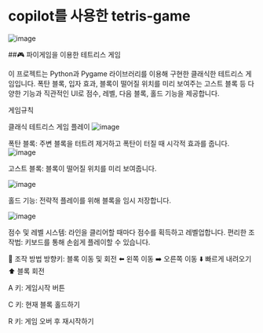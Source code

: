 # copilot를 사용한 tetris-game
![image](https://github.com/user-attachments/assets/802c0f6b-0b1f-4f6a-9a7a-69dfbe051ec6)

##🎮 파이게임을 이용한 테트리스 게임

이 프로젝트는 Python과 Pygame 라이브러리를 이용해 구현한 클래식한 테트리스 게임입니다. 폭탄 블록, 입자 효과, 블록이 떨어질 위치를 미리 보여주는 고스트 블록 등 다양한 기능과 직관적인 UI로 점수, 레벨, 다음 블록, 홀드 기능을 제공합니다.

게임규칙

클래식 테트리스 게임 플레이
![image](https://github.com/user-attachments/assets/4c46e91b-6eb8-4872-b165-7df4a9434978)

폭탄 블록: 주변 블록을 터트려 제거하고 폭탄이 터질 때 시각적 효과를 줍니다.
![image](https://github.com/user-attachments/assets/a07a6183-1a62-4d52-bb13-feadf185fa4a)

고스트 블록: 블록이 떨어질 위치를 미리 보여줍니다.

![image](https://github.com/user-attachments/assets/4ba75d59-4768-4dd3-845f-4665698193cd)

홀드 기능: 전략적 플레이를 위해 블록을 임시 저장합니다.

![image](https://github.com/user-attachments/assets/7473a169-80b7-490d-a44d-4f55ca9f8a2a)

점수 및 레벨 시스템: 라인을 클리어할 때마다 점수를 획득하고 레벨업합니다.
편리한 조작법: 키보드를 통해 손쉽게 플레이할 수 있습니다.

🎯 조작 방법
방향키: 블록 이동 및 회전
⬅️ 왼쪽 이동
➡️ 오른쪽 이동
⬇️ 빠르게 내려오기
⬆️ 블록 회전

A 키: 게임시작 버튼

C 키: 현재 블록 홀드하기

R 키: 게임 오버 후 재시작하기



